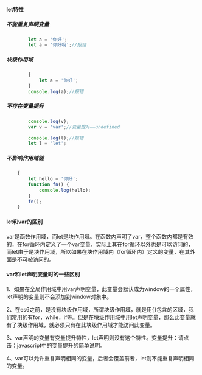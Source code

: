 
#### let特性

##### 不能重复声明变量

```js
        let a = '你好';
        let a = '你好啊';//报错
```

##### 块级作用域

```js
        {
            let a = '你好';
        }
        console.log(a);//报错
```

##### 不存在变量提升

```js
        console.log(v);
        var v = 'var';//变量提升——undefined

        console.log(l);//报错
        let l = 'let';
```

##### 不影响作用域链

```js
    {
        let hello = '你好';
        function fn() {
            console.log(hello);
        }
        fn();
    }
```



#### let和var的区别

var是函数作用域，而let是块作用域。在函数内声明了var，整个函数内都是有效的，在for循环内定义了一个var变量，实际上其在for循环以外也是可以访问的，而let由于是块作用域，所以如果在块作用域内（for循环内）定义的变量，在其外面是不可被访问的。

#### var和let声明变量时的一些区别

1、如果在全局作用域中用var声明变量，此变量会默认成为window的一个属性，let声明的变量则不会添加到window对象中。

2、在es6之前，是没有块级作用域，所谓块级作用域，就是用{}包含的区域，我们常用的有for，while，if等。但是在块级作用域中用let声明变量，那么此变量就有了块级作用域，就必须只有在此块级作用域才能访问此变量。

3、var声明的变量有变量提升特性，let声明则没有这个特性。变量提升：请点击：javascript中的变量提升的简单说明。

4、var可以允许重复声明相同的变量，后者会覆盖前者，let则不能重复声明相同的变量。


